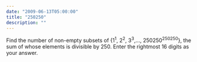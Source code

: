 ```yaml
---
date: "2009-06-13T05:00:00"
title: "250250"
description: ""
---
```


<p>Find the number of non-empty subsets of {1<sup>1</sup>, 2<sup>2</sup>, 3<sup>3</sup>,..., 250250<sup>250250</sup>}, the sum of whose elements is divisible by 250. Enter the rightmost 16 digits as your answer.</p>

